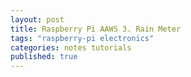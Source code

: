 ```yaml
---
layout: post
title: Raspberry Pi AAWS 3. Rain Meter
tags: "raspberry-pi electronics"
categories: notes tutorials
published: true
---
```



<div class="toc"></div>


